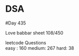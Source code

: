 # DSA

#Day 435

Love babbar sheet
    108/450
    
leetcode Questions   
easy : 160
medium: 267
hard: 38

 
